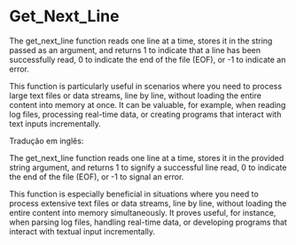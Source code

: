 # Get_Next_Line
The get_next_line function reads one line at a time, stores it in the string passed as an argument, and returns 1 to indicate that a line has been successfully read, 0 to indicate the end of the file (EOF), or -1 to indicate an error.

This function is particularly useful in scenarios where you need to process large text files or data streams, line by line, without loading the entire content into memory at once. It can be valuable, for example, when reading log files, processing real-time data, or creating programs that interact with text inputs incrementally.

Tradução em inglês:

The get_next_line function reads one line at a time, stores it in the provided string argument, and returns 1 to signify a successful line read, 0 to indicate the end of the file (EOF), or -1 to signal an error.

This function is especially beneficial in situations where you need to process extensive text files or data streams, line by line, without loading the entire content into memory simultaneously. It proves useful, for instance, when parsing log files, handling real-time data, or developing programs that interact with textual input incrementally.
